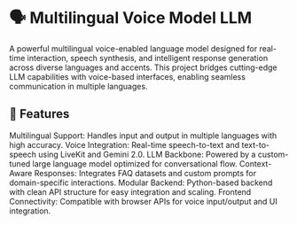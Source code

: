 <h1>🗣️ Multilingual Voice Model LLM</h1>

A powerful multilingual voice-enabled language model designed for real-time interaction, speech synthesis, and intelligent response generation across diverse languages and accents. This project bridges cutting-edge LLM capabilities with voice-based interfaces, enabling seamless communication in multiple languages.

<h2>🚀 Features</h2>

Multilingual Support: Handles input and output in multiple languages with high accuracy.
Voice Integration: Real-time speech-to-text and text-to-speech using LiveKit and Gemini 2.0.
LLM Backbone: Powered by a custom-tuned large language model optimized for conversational flow.
Context-Aware Responses: Integrates FAQ datasets and custom prompts for domain-specific interactions.
Modular Backend: Python-based backend with clean API structure for easy integration and scaling.
Frontend Connectivity: Compatible with browser APIs for voice input/output and UI integration.
